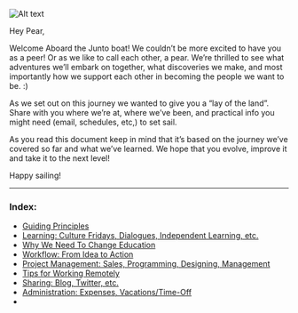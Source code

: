 ![Alt text](http://www.juntostudio.com/logo-square-75.png)

Hey Pear,

Welcome Aboard the Junto boat! We couldn’t be more excited to have you as a peer! Or as we like to call each other, a pear. We’re thrilled to see what adventures we’ll embark on together, what discoveries we make, and most importantly how we support each other in becoming the people we want to be. :)

As we set out on this journey we wanted to give you a “lay of the land”. Share with you where we’re at, where we’ve been, and practical info you might need (email, schedules, etc,) to set sail.

As you read this document keep in mind that it’s based on the journey we’ve covered so far and what we’ve learned. We hope that you evolve, improve it and take it to the next level!

Happy sailing!

---

### Index:

- [Guiding Principles](/content/guiding-principles.md)
- [Learning: Culture Fridays, Dialogues, Independent Learning, etc.](/content/learning.md)
- [Why We Need To Change Education](/content/education.md)
- [Workflow: From Idea to Action](/content/workflow.md)
- [Project Management: Sales, Programming, Designing, Management](/content/projects.md)
- [Tips for Working Remotely](/content/remote.md)
- [Sharing: Blog, Twitter, etc.](/content/sharing.md)
- [Administration: Expenses, Vacations/Time-Off](/content/admin.md)
- 
